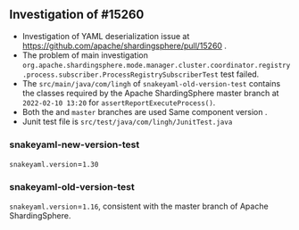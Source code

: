 ## Investigation of #15260
- Investigation of YAML deserialization issue at https://github.com/apache/shardingsphere/pull/15260 . 
- The problem of main investigation `org.apache.shardingsphere.mode.manager.cluster.coordinator.registry.process.subscriber.ProcessRegistrySubscriberTest` test failed.
- The `src/main/java/com/lingh` of `snakeyaml-old-version-test` contains the classes required by the Apache ShardingSphere master branch at `2022-02-10 13:20` for `assertReportExecuteProcess()`. 
- Both the and `master` branches are used Same component version .
- Junit test file is `src/test/java/com/lingh/JunitTest.java`

### snakeyaml-new-version-test
`snakeyaml.version`=`1.30`

### snakeyaml-old-version-test
`snakeyaml.version`=`1.16`, consistent with the master branch of Apache ShardingSphere.